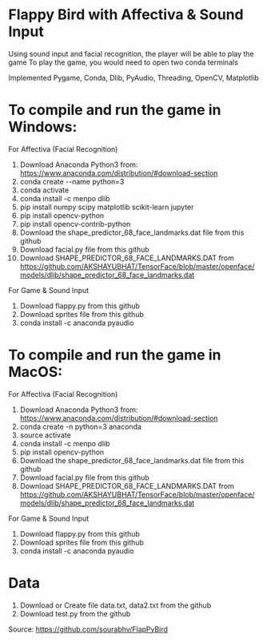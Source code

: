 # Flappy Bird with Affectiva & Sound Input
Using sound input and facial recognition, the player will be able to play the game
To play the game, you would need to open two conda terminals 


Implemented Pygame, Conda, Dlib, PyAudio, Threading, OpenCV, Matplotlib

# To compile and run the game in Windows:
For Affectiva (Facial Recognition)
1) Download Anaconda Python3 from: https://www.anaconda.com/distribution/#download-section
2) conda create --name <yourenvname> python=3 
3) conda activate <yourenvname>
4) conda install -c menpo dlib
5) pip install numpy scipy matplotlib scikit-learn jupyter
6) pip install opencv-python
7) pip install opencv-contrib-python
8) Download the shape_predictor_68_face_landmarks.dat file from this github
9) Download facial.py file from this github
10) Download SHAPE_PREDICTOR_68_FACE_LANDMARKS.DAT from https://github.com/AKSHAYUBHAT/TensorFace/blob/master/openface/models/dlib/shape_predictor_68_face_landmarks.dat

For Game & Sound Input
1) Download flappy.py from this github
2) Download sprites file from this github
3) conda install -c anaconda pyaudio 

# To compile and run the game in MacOS:
For Affectiva (Facial Recognition)
1) Download Anaconda Python3 from: https://www.anaconda.com/distribution/#download-section
2) conda create -n <yourenvname> python=3 anaconda
3) source activate <yourenvname>
4) conda install -c menpo dlib
5) pip install opencv-python
6) Download the shape_predictor_68_face_landmarks.dat file from this github
7) Download facial.py file from this github
8) Download SHAPE_PREDICTOR_68_FACE_LANDMARKS.DAT from https://github.com/AKSHAYUBHAT/TensorFace/blob/master/openface/models/dlib/shape_predictor_68_face_landmarks.dat
  
For Game & Sound Input
1) Download flappy.py from this github
2) Download sprites file from this github
3) conda install -c anaconda pyaudio 

# Data 
1) Download or Create file data.txt, data2.txt from the github
2) Download test.py from the github

Source:
https://github.com/sourabhv/FlapPyBird
